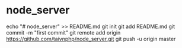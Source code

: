 # node_server
echo "# node_server" >> README.md
git init
git add README.md
git commit -m "first commit"
git remote add origin https://github.com/taivnphp/node_server.git
git push -u origin master
